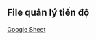 ## File quản lý tiến độ

[Google Sheet](https://docs.google.com/spreadsheets/d/17gw_aUZwVXooDZWsN-sHYivgEfa8FRdP2PsSryHOu1s/edit?usp=sharing)
